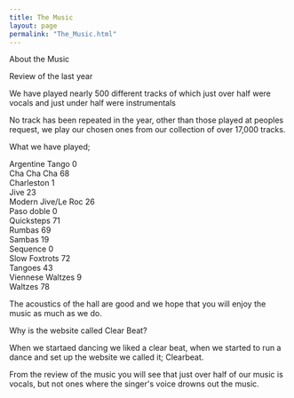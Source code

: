 ```yaml
---
title: The Music
layout: page
permalink: "The_Music.html"
---
```


<article class="grid_6">

<div class="information-header">
About the Music
</div>
<p>
Review of the last year
</p><p>We have played nearly 500 different tracks of which just over half were vocals and just under half were instrumentals
</p><p>No track has been repeated in the year, other than those played at peoples request, we play our chosen ones from our collection of over 17,000 tracks.
</p><p>What we have played;
</p><p>Argentine Tango		0
<br/>Cha Cha Cha		68
<br/>Charleston   1
<br/>Jive			23
<br/>Modern Jive/Le Roc	26
<br/>Paso doble    0
<br/>Quicksteps		71
<br/>Rumbas			69	
<br/>Sambas			19
<br/>Sequence			0
<br/>Slow Foxtrots		72
<br/>Tangoes			43
<br/>Viennese Waltzes		9
<br/>Waltzes			78
</p><p>The acoustics of the hall are good and we hope that you will enjoy the music as much as we do.
</p>
</article>

<article class="grid_6">
<div class="information-header">
Why is the website called Clear Beat?
</div>
<p>
When we startaed dancing we liked a clear beat, when we started to run a dance and set up the website we called it; Clearbeat.
</p><p>From the review of the music you will see that just over half of our music is vocals, but not ones where the singer's voice drowns out the music.
</p></article>

